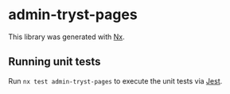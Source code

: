 # admin-tryst-pages

This library was generated with [Nx](https://nx.dev).

## Running unit tests

Run `nx test admin-tryst-pages` to execute the unit tests via [Jest](https://jestjs.io).
